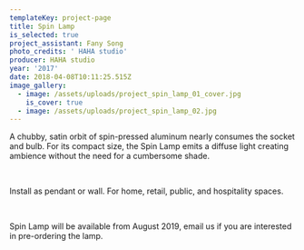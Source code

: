 ```yaml
---
templateKey: project-page
title: Spin Lamp
is_selected: true
project_assistant: Fany Song
photo_credits: ' HAHA studio'
producer: HAHA studio
year: '2017'
date: 2018-04-08T10:11:25.515Z
image_gallery:
  - image: /assets/uploads/project_spin_lamp_01_cover.jpg
    is_cover: true
  - image: /assets/uploads/project_spin_lamp_02.jpg
---
```

A chubby, satin orbit of spin-pressed aluminum nearly consumes the socket and bulb. For its compact size, the Spin Lamp emits a diffuse light creating ambience without the need for a cumbersome shade.

<br/>

Install as pendant or wall. For home, retail, public, and hospitality spaces.

<br/>


Spin Lamp will be available from August 2019, email us if you are interested in pre-ordering the lamp.
